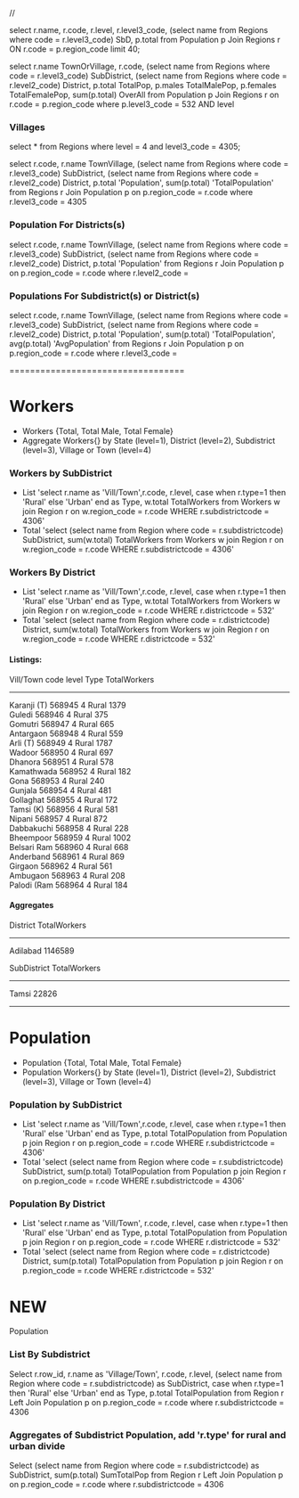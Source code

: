 //

select r.name, r.code, r.level, r.level3_code, (select name from Regions where code = r.level3_code) SbD,  p.total from Population p Join Regions r ON r.code = p.region_code limit 40;



select r.name TownOrVillage, r.code, 
(select name from Regions where code = r.level3_code) SubDistrict,
(select name from Regions where code = r.level2_code) District,
p.total TotalPop,
p.males TotalMalePop,
p.females TotalFemalePop,
sum(p.total) OverAll
from Population p Join Regions r on r.code = p.region_code 
where p.level3_code = 532 AND level


### Villages 
select * from Regions where level = 4 and level3_code = 4305;


select r.code, r.name TownVillage,
(select name from Regions where code = r.level3_code) SubDistrict,
(select name from Regions where code = r.level2_code) District,
p.total 'Population',
sum(p.total) 'TotalPopulation'
from Regions r Join Population p on p.region_code = r.code
where r.level3_code = 4305


### Population For Districts(s)

select r.code, r.name TownVillage,
(select name from Regions where code = r.level3_code) SubDistrict,
(select name from Regions where code = r.level2_code) District,
p.total 'Population'
from Regions r Join Population p on p.region_code = r.code
where r.level2_code = 


### Populations For Subdistrict(s) or District(s)

select r.code, r.name TownVillage,
(select name from Regions where code = r.level3_code) SubDistrict,
(select name from Regions where code = r.level2_code) District,
p.total 'Population',
sum(p.total) 'TotalPopulation',
avg(p.total) 'AvgPopulation'
from Regions r Join Population p on p.region_code = r.code
where r.level3_code = 


==================================


# Workers

 - Workers {Total, Total Male, Total Female}
 - Aggregate Workers{} by State (level=1), District (level=2), Subdistrict (level=3), Village or Town (level=4)

### Workers by SubDistrict 

 - List  'select r.name as 'Vill/Town',r.code, r.level, case when r.type=1 then 'Rural' else 'Urban' end as Type, w.total TotalWorkers from Workers w join Region r on w.region_code = r.code WHERE r.subdistrictcode = 4306'
 - Total 'select (select name from Region where code = r.subdistrictcode) SubDistrict, sum(w.total) TotalWorkers from Workers w join Region r on w.region_code = r.code WHERE r.subdistrictcode = 4306'

### Workers By District

 - List  'select r.name as 'Vill/Town',r.code, r.level, case when r.type=1 then 'Rural' else 'Urban' end as Type, w.total TotalWorkers from Workers w join Region r on w.region_code = r.code WHERE r.districtcode = 532'
 - Total 'select (select name from Region where code = r.districtcode) District, sum(w.total) TotalWorkers from Workers w join Region r on w.region_code = r.code WHERE r.districtcode = 532'

#### Listings: 

Vill/Town    code        level       Type        TotalWorkers
-----------  ----------  ----------  ----------  ------------
Karanji (T)  568945      4           Rural       1379        
Guledi       568946      4           Rural       375         
Gomutri      568947      4           Rural       665         
Antargaon    568948      4           Rural       559         
Arli (T)     568949      4           Rural       1787        
Wadoor       568950      4           Rural       697         
Dhanora      568951      4           Rural       578         
Kamathwada   568952      4           Rural       182         
Gona         568953      4           Rural       240         
Gunjala      568954      4           Rural       481         
Gollaghat    568955      4           Rural       172         
Tamsi (K)    568956      4           Rural       581         
Nipani       568957      4           Rural       872         
Dabbakuchi   568958      4           Rural       228         
Bheempoor    568959      4           Rural       1002        
Belsari Ram  568960      4           Rural       668         
Anderband    568961      4           Rural       869         
Girgaon      568962      4           Rural       561         
Ambugaon     568963      4           Rural       208         
Palodi (Ram  568964      4           Rural       184


#### Aggregates

District     TotalWorkers
----------   ------------
Adilabad     1146589

SubDistrict  TotalWorkers
-----------  ------------
Tamsi        22826


----------------------------


# Population

- Population {Total, Total Male, Total Female}
- Population Workers{} by State (level=1), District (level=2), Subdistrict (level=3), Village or Town (level=4)

### Population by SubDistrict 

- List  'select r.name as 'Vill/Town',r.code, r.level, case when r.type=1 then 'Rural' else 'Urban' end as Type, p.total TotalPopulation from Population p join Region r on p.region_code = r.code WHERE r.subdistrictcode = 4306'
- Total 'select (select name from Region where code = r.subdistrictcode) SubDistrict, sum(p.total) TotalPopulation from Population p join Region r on p.region_code = r.code WHERE r.subdistrictcode = 4306'

### Population By District

-  List  'select r.name as 'Vill/Town', r.code, r.level, case when r.type=1 then 'Rural' else 'Urban' end as Type, p.total TotalPopulation from Population p join Region r on p.region_code = r.code WHERE r.districtcode = 532'
- Total 'select (select name from Region where code = r.districtcode) District, sum(p.total) TotalPopulation from Population p join Region r on p.region_code = r.code WHERE r.districtcode = 532'


# NEW

Population 
 
### List By Subdistrict

Select r.row_id, r.name as 'Village/Town', r.code, r.level, (select name from Region where code = r.subdistrictcode) as SubDistrict, case when r.type=1 then 'Rural' else 'Urban' end as Type, p.total TotalPopulation from Region r Left Join Population p on p.region_code = r.code  where r.subdistrictcode = 4306

### Aggregates of Subdistrict Population, add 'r.type' for rural and urban divide

Select (select name from Region where code = r.subdistrictcode) as SubDistrict,  sum(p.total) SumTotalPop from Region r Left Join Population p on p.region_code = r.code  where r.subdistrictcode = 4306


